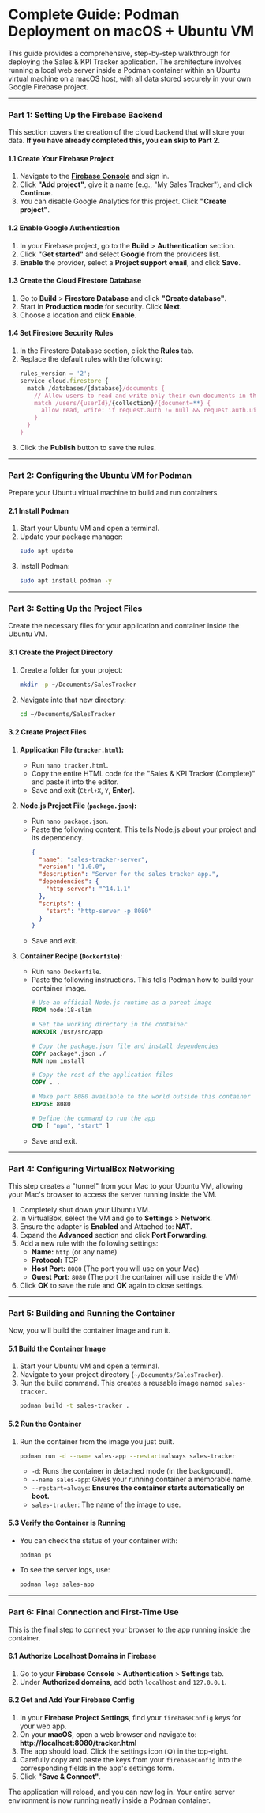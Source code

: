 # Complete Guide: Podman Deployment on macOS + Ubuntu VM

This guide provides a comprehensive, step-by-step walkthrough for deploying the Sales & KPI Tracker application. The architecture involves running a local web server inside a Podman container within an Ubuntu virtual machine on a macOS host, with all data stored securely in your own Google Firebase project.

---

### **Part 1: Setting Up the Firebase Backend**

This section covers the creation of the cloud backend that will store your data. **If you have already completed this, you can skip to Part 2.**

#### **1.1 Create Your Firebase Project**

1.  Navigate to the [**Firebase Console**](https://console.firebase.google.com/) and sign in.
2.  Click **"Add project"**, give it a name (e.g., "My Sales Tracker"), and click **Continue**.
3.  You can disable Google Analytics for this project. Click **"Create project"**.

#### **1.2 Enable Google Authentication**

1.  In your Firebase project, go to the **Build** > **Authentication** section.
2.  Click **"Get started"** and select **Google** from the providers list.
3.  **Enable** the provider, select a **Project support email**, and click **Save**.

#### **1.3 Create the Cloud Firestore Database**

1.  Go to **Build** > **Firestore Database** and click **"Create database"**.
2.  Start in **Production mode** for security. Click **Next**.
3.  Choose a location and click **Enable**.

#### **1.4 Set Firestore Security Rules**

1.  In the Firestore Database section, click the **Rules** tab.
2.  Replace the default rules with the following:
    ```javascript
    rules_version = '2';
    service cloud.firestore {
      match /databases/{database}/documents {
        // Allow users to read and write only their own documents in their own collections
        match /users/{userId}/{collection}/{document=**} {
          allow read, write: if request.auth != null && request.auth.uid == userId;
        }
      }
    }
    ```
3.  Click the **Publish** button to save the rules.

---

### **Part 2: Configuring the Ubuntu VM for Podman**

Prepare your Ubuntu virtual machine to build and run containers.

#### **2.1 Install Podman**

1.  Start your Ubuntu VM and open a terminal.
2.  Update your package manager:
    ```bash
    sudo apt update
    ```
3.  Install Podman:
    ```bash
    sudo apt install podman -y
    ```

---

### **Part 3: Setting Up the Project Files**

Create the necessary files for your application and container inside the Ubuntu VM.

#### **3.1 Create the Project Directory**

1.  Create a folder for your project:
    ```bash
    mkdir -p ~/Documents/SalesTracker
    ```
2.  Navigate into that new directory:
    ```bash
    cd ~/Documents/SalesTracker
    ```

#### **3.2 Create Project Files**

1.  **Application File (`tracker.html`):**
    * Run `nano tracker.html`.
    * Copy the entire HTML code for the "Sales & KPI Tracker (Complete)" and paste it into the editor.
    * Save and exit (`Ctrl+X`, `Y`, **Enter**).

2.  **Node.js Project File (`package.json`):**
    * Run `nano package.json`.
    * Paste the following content. This tells Node.js about your project and its dependency.
        ```json
        {
          "name": "sales-tracker-server",
          "version": "1.0.0",
          "description": "Server for the sales tracker app.",
          "dependencies": {
            "http-server": "^14.1.1"
          },
          "scripts": {
            "start": "http-server -p 8080"
          }
        }
        ```
    * Save and exit.

3.  **Container Recipe (`Dockerfile`):**
    * Run `nano Dockerfile`.
    * Paste the following instructions. This tells Podman how to build your container image.
        ```dockerfile
        # Use an official Node.js runtime as a parent image
        FROM node:18-slim

        # Set the working directory in the container
        WORKDIR /usr/src/app

        # Copy the package.json file and install dependencies
        COPY package*.json ./
        RUN npm install

        # Copy the rest of the application files
        COPY . .

        # Make port 8080 available to the world outside this container
        EXPOSE 8080

        # Define the command to run the app
        CMD [ "npm", "start" ]
        ```
    * Save and exit.

---

### **Part 4: Configuring VirtualBox Networking**

This step creates a "tunnel" from your Mac to your Ubuntu VM, allowing your Mac's browser to access the server running inside the VM.

1.  Completely shut down your Ubuntu VM.
2.  In VirtualBox, select the VM and go to **Settings** > **Network**.
3.  Ensure the adapter is **Enabled** and Attached to: **NAT**.
4.  Expand the **Advanced** section and click **Port Forwarding**.
5.  Add a new rule with the following settings:
    * **Name:** `http` (or any name)
    * **Protocol:** TCP
    * **Host Port:** `8080` (The port you will use on your Mac)
    * **Guest Port:** `8080` (The port the container will use inside the VM)
6.  Click **OK** to save the rule and **OK** again to close settings.

---

### **Part 5: Building and Running the Container**

Now, you will build the container image and run it.

#### **5.1 Build the Container Image**

1.  Start your Ubuntu VM and open a terminal.
2.  Navigate to your project directory (`~/Documents/SalesTracker`).
3.  Run the build command. This creates a reusable image named `sales-tracker`.
    ```bash
    podman build -t sales-tracker .
    ```

#### **5.2 Run the Container**

1.  Run the container from the image you just built.
    ```bash
    podman run -d --name sales-app --restart=always sales-tracker
    ```
    * `-d`: Runs the container in detached mode (in the background).
    * `--name sales-app`: Gives your running container a memorable name.
    * `--restart=always`: **Ensures the container starts automatically on boot.**
    * `sales-tracker`: The name of the image to use.

#### **5.3 Verify the Container is Running**

* You can check the status of your container with:
    ```bash
    podman ps
    ```
* To see the server logs, use:
    ```bash
    podman logs sales-app
    ```

---

### **Part 6: Final Connection and First-Time Use**

This is the final step to connect your browser to the app running inside the container.

#### **6.1 Authorize Localhost Domains in Firebase**

1.  Go to your **Firebase Console** > **Authentication** > **Settings** tab.
2.  Under **Authorized domains**, add both `localhost` and `127.0.0.1`.

#### **6.2 Get and Add Your Firebase Config**

1.  In your **Firebase Project Settings**, find your `firebaseConfig` keys for your web app.
2.  On your **macOS**, open a web browser and navigate to: **http://localhost:8080/tracker.html**
3.  The app should load. Click the settings icon (⚙️) in the top-right.
4.  Carefully copy and paste the keys from your `firebaseConfig` into the corresponding fields in the app's settings form.
5.  Click **"Save & Connect"**.

The application will reload, and you can now log in. Your entire server environment is now running neatly inside a Podman container.
